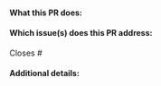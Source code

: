 <!--  Thanks for creating a pull request! -->

#### What this PR does:

<!--
What are the changes?
Why do we need those changes?
-->

#### Which issue(s) does this PR address:

<!--
(Optional) Automatically closes linked issue when PR is merged.
Usage: `Closes #<issue number>`, or `Closes (paste link of issue)`.
-->

Closes #

#### Additional details:

<!--
Additional details outside of the main description.
-->
